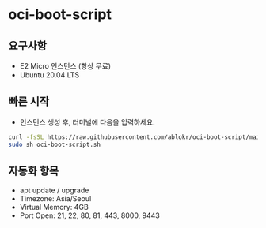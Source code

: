 # oci-boot-script
## 요구사항
- E2 Micro 인스턴스 (항상 무료)
- Ubuntu 20.04 LTS

## 빠른 시작
- 인스턴스 생성 후, 터미널에 다음을 입력하세요.
```sh
curl -fsSL https://raw.githubusercontent.com/ablokr/oci-boot-script/main/oci-boot-script.sh -o oci-boot-script.sh
sudo sh oci-boot-script.sh
```

## 자동화 항목
- apt update / upgrade
- Timezone: Asia/Seoul
- Virtual Memory: 4GB
- Port Open: 21, 22, 80, 81, 443, 8000, 9443
